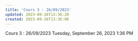 ```yaml
---
title: 'Cours 3 : 26/09/2023'
updated: 2023-09-26T13:36:20
created: 2023-09-26T13:36:06
---
```


Cours 3 : 26/09/2023
Tuesday, September 26, 2023
1:36 PM
